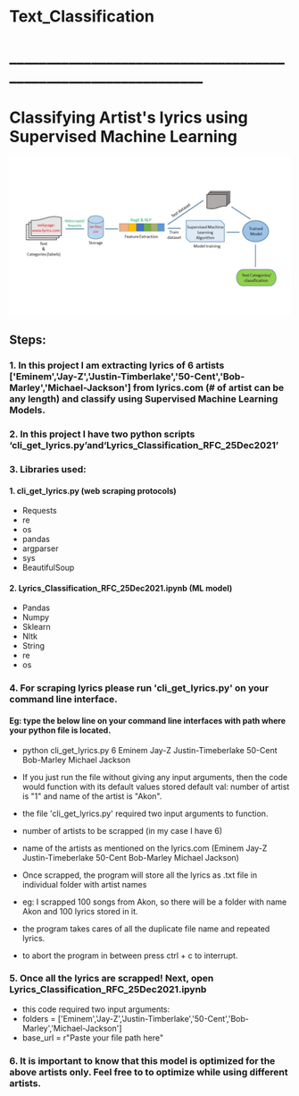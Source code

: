 # Text_Classification
# _______________________________________________________________
# Classifying Artist's lyrics using Supervised Machine Learning
![alt picture](https://github.com/jaybfn/Text_Classification/blob/main/Flowchart.jpg)
## Steps:
### 1. In this project I am extracting lyrics of 6 artists ['Eminem','Jay-Z','Justin-Timberlake','50-Cent','Bob-Marley','Michael-Jackson'] from lyrics.com (# of artist can be          any length) and classify using Supervised Machine Learning Models.

### 2. In this project I have two python scripts ‘cli_get_lyrics.py’and‘Lyrics_Classification_RFC_25Dec2021’

### 3. Libraries used:
  #### 1. cli_get_lyrics.py (web scraping protocols)
  * Requests
  * re
  * os
  * pandas
  * argparser
  * sys
  * BeautifulSoup

  #### 2. Lyrics_Classification_RFC_25Dec2021.ipynb (ML model)
  * Pandas
  * Numpy
  * Sklearn
  * Nltk
  * String
  * re
  * os

### 4. For scraping lyrics please run 'cli_get_lyrics.py' on your command line interface.

#### Eg: type the below line on your command line interfaces with path where your python file is located.

  * python cli_get_lyrics.py 6 Eminem Jay-Z Justin-Timeberlake 50-Cent Bob-Marley Michael Jackson

  * If you just run the file without giving any input arguments, then the code would function with its default values stored
  default val: number of artist is "1" and name of the artist is "Akon".

  * the file 'cli_get_lyrics.py' required two input arguments to function.
  * number of artists to be scrapped (in my case I have 6)
  * name of the artists as mentioned on the lyrics.com (Eminem Jay-Z Justin-Timeberlake 50-Cent Bob-Marley Michael Jackson)

  * Once scrapped, the program will store all the lyrics as .txt file in individual folder with artist names
  * eg: I scrapped 100 songs from Akon, so there will be a folder with name Akon and 100 lyrics stored in it.

  * the program takes cares of all the duplicate file name and repeated lyrics.

  * to abort the program in between press ctrl + c to interrupt.

### 5. Once all the lyrics are scrapped! Next, open Lyrics_Classification_RFC_25Dec2021.ipynb

  * this code required two input arguments:
  * folders = ['Eminem','Jay-Z','Justin-Timberlake','50-Cent','Bob-Marley','Michael-Jackson']
  * base_url = r"Paste your file path here"

### 6. It is important to know that this model is optimized for the above artists only. Feel free to to optimize while using different artists.
